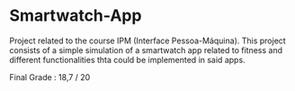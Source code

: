 # Smartwatch-App

Project related to the course IPM (Interface Pessoa-Máquina).
This project consists of a simple simulation of a smartwatch app related to fitness and different functionalities thta could be implemented in said apps.

Final Grade : 18,7 / 20
